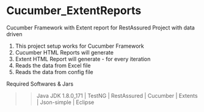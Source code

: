 # Cucumber_ExtentReports
Cucumber Framework with Extent report for RestAssured Project with data driven

1. This project setup works for Cucumber Framework
2. Cucumber HTML Reports will generate
3. Extent HTML Report will generate - for every iteration
4. Reads the data from Excel file
5. Reads the data from config file

Required Softwares & Jars
>> Java JDK 1.8.0_171 |
>> TestNG |
>> RestAssured |
>> Cucumber |
>> Extents |
>> Json-simple |
>> Eclipse

